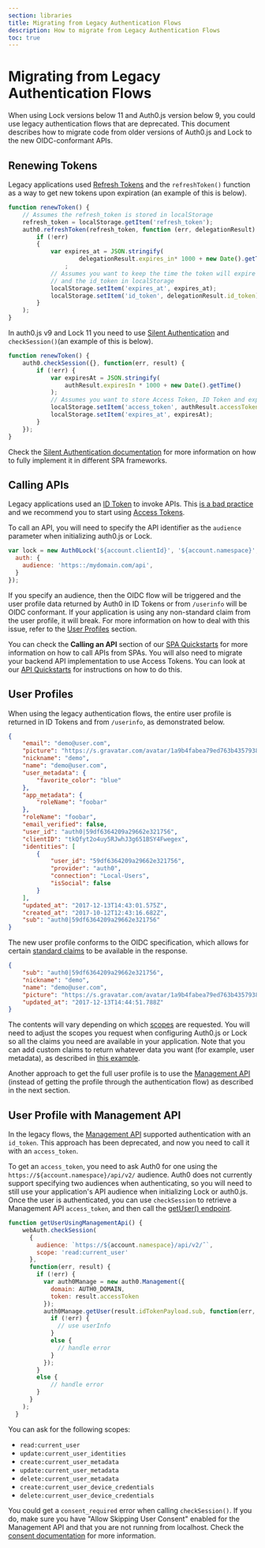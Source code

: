 ```yaml
---
section: libraries
title: Migrating from Legacy Authentication Flows
description: How to migrate from Legacy Authentication Flows
toc: true
---
```

# Migrating from Legacy Authentication Flows

When using Lock versions below 11 and Auth0.js version below 9, you could use legacy authentication flows that are deprecated. This document describes how to migrate code from older versions of Auth0.js and Lock to the new OIDC-conformant APIs.

## Renewing Tokens

Legacy applications used [Refresh Tokens](/tokens/refresh-token) and the `refreshToken()` function as a way to get new tokens upon expiration (an example of this is below).

```js
function renewToken() {
    // Assumes the refresh_token is stored in localStorage
    refresh_token = localStorage.getItem('refresh_token');   
    auth0.refreshToken(refresh_token, function (err, delegationResult) {
        if (!err)
        {
            var expires_at = JSON.stringify(
                    delegationResult.expires_in* 1000 + new Date().getTime())
                ;
            // Assumes you want to keep the time the token will expire 
            // and the id_token in localStorage
            localStorage.setItem('expires_at', expires_at); 
            localStorage.setItem('id_token', delegationResult.id_token);
        }
    );
}
```

In auth0.js v9 and Lock 11 you need to use [Silent Authentication](/api-auth/tutorials/silent-authentication) and `checkSession()`(an example of this is below).

```js
function renewToken() {
    auth0.checkSession({}, function(err, result) {
        if (!err) {
            var expiresAt = JSON.stringify(
                authResult.expiresIn * 1000 + new Date().getTime()
            );
            // Assumes you want to store Access Token, ID Token and expiration time in local Storage
            localStorage.setItem('access_token', authResult.accessToken);
            localStorage.setItem('expires_at', expiresAt);
        }
    });
}
```

Check the [Silent Authentication documentation](/api-auth/tutorials/silent-authentication) for more information on how to fully implement it in different SPA frameworks.

## Calling APIs

Legacy applications used an [ID Token](/tokens/id-token) to invoke APIs. This [is a bad practice](/api-auth/why-use-access-tokens-to-secure-apis) and we recommend you to start using [Access Tokens](/tokens/access-token).

To call an API, you will need to specify the API identifier as the `audience` parameter when initializing auth0.js or Lock.

```js
var lock = new Auth0Lock('${account.clientId}', '${account.namespace}', {
  auth: {
    audience: 'https::/mydomain.com/api',
  }
});
```

If you specify an audience, then the OIDC flow will be triggered and the user profile data returned by Auth0 in ID Tokens or from `/userinfo` will be OIDC conformant. If your application is using any non-standard claim from the user profile, it will break. For more information on how to deal with this issue, refer to the [User Profiles](#user-profiles) section.

You can check the **Calling an API** section of our [SPA Quickstarts](/quickstart/backend) for more information on how to call APIs from SPAs. You will also need to migrate your backend API implementation to use Access Tokens. You can look at our [API Quickstarts](/quickstart/backend) for instructions on how to do this.

## User Profiles 

When using the legacy authentication flows, the entire user profile is returned in ID Tokens and from `/userinfo`, as demonstrated below.

```json
{
    "email": "demo@user.com",
    "picture": "https://s.gravatar.com/avatar/1a9b4fabea79ed763b435793887fb67b?s=480&r=pg&d=https%3A%2F%2Fcdn.auth0.com%2Favatars%2Fde.png",
    "nickname": "demo",
    "name": "demo@user.com",
    "user_metadata": {
        "favorite_color": "blue"
    },
    "app_metadata": {
        "roleName": "foobar"
    },
    "roleName": "foobar",
    "email_verified": false,
    "user_id": "auth0|59df6364209a29662e321756",
    "clientID": "tkQfyt2o4uy5RJwhJ3g651BSY4Fwegex",
    "identities": [
        {
            "user_id": "59df6364209a29662e321756",
            "provider": "auth0",
            "connection": "Local-Users",
            "isSocial": false
        }
    ],
    "updated_at": "2017-12-13T14:43:01.575Z",
    "created_at": "2017-10-12T12:43:16.682Z",
    "sub": "auth0|59df6364209a29662e321756"
}
```

The new user profile conforms to the OIDC specification, which allows for certain [standard claims](https://openid.net/specs/openid-connect-core-1_0.html#StandardClaims) to be available in the response.

```json
{
    "sub": "auth0|59df6364209a29662e321756",
    "nickname": "demo",
    "name": "demo@user.com",
    "picture": "https://s.gravatar.com/avatar/1a9b4fabea79ed763b435793887fb67b?s=480&r=pg&d=https%3A%2F%2Fcdn.auth0.com%2Favatars%2Fde.png",
    "updated_at": "2017-12-13T14:44:51.788Z"
}
```

The contents will vary depending on which [scopes](/scopes) are requested. You will need to adjust the scopes you request when configuring Auth0.js or Lock so all the claims you need are available in your application. Note that you can add custom claims to return whatever data you want (for example, user metadata), as described in [this example](/scopes/current#example-add-custom-claims).

Another approach to get the full user profile is to use the [Management API](/api/management/v2) (instead of getting the profile through the authentication flow) as described in the next section.

## User Profile with Management API

In the legacy flows, the [Management API](/api/management/v2) supported authentication with an `id_token`. This approach has been deprecated, and now you need to call it with an `access_token`.

To get an `access_token`, you need to ask Auth0 for one using the `https://${account.namespace}/api/v2/` audience. Auth0 does not currently support specifying two audiences when authenticating, so you will need to still use your application's API audience when initializing Lock or auth0.js. Once the user is authenticated, you can use `checkSession` to retrieve a Management API `access_token`, and then call the [getUser() endpoint](/api/management/v2#!/Users/get_users_by_id).

```js
function getUserUsingManagementApi() {
    webAuth.checkSession(
      {
        audience: `https://${account.namespace}/api/v2/˜`,
        scope: 'read:current_user'
      },
      function(err, result) {
        if (!err) {
          var auth0Manage = new auth0.Management({
            domain: AUTH0_DOMAIN,
            token: result.accessToken
          });
          auth0Manage.getUser(result.idTokenPayload.sub, function(err, userInfo) {
            if (!err) {
              // use userInfo
            }
            else {
              // handle error
            }
          });
        }
        else {
            // handle error
        }
      }
    );
  }
  ```

You can ask for the following scopes:

* `read:current_user`
* `update:current_user_identities`
* `create:current_user_metadata`
* `update:current_user_metadata`
* `delete:current_user_metadata`
* `create:current_user_device_credentials`
* `delete:current_user_device_credentials`

You could get a `consent_required` error when calling `checkSession()`. If you do, make sure you have "Allow Skipping User Consent" enabled for the Management API and that you are not running from localhost. Check the [consent documentation](/api-auth/user-consent) for more information.
